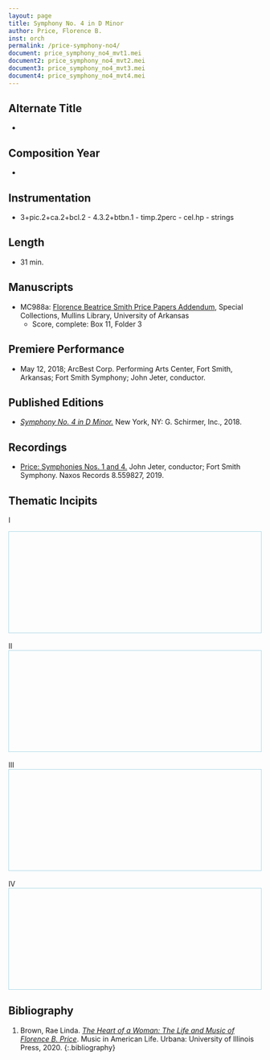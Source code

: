 ```yaml
---
layout: page
title: Symphony No. 4 in D Minor
author: Price, Florence B.
inst: orch
permalink: /price-symphony-no4/
document: price_symphony_no4_mvt1.mei
document2: price_symphony_no4_mvt2.mei
document3: price_symphony_no4_mvt3.mei
document4: price_symphony_no4_mvt4.mei
---
```


## Alternate Title
- 

## Composition Year
- 

## Instrumentation
- 3+pic.2+ca.2+bcl.2 - 4.3.2+btbn.1 - timp.2perc - cel.hp - strings

## Length
- 31 min.

## Manuscripts
- MC988a: <a href="https://uark.as.atlas-sys.com/repositories/2/resources/1522" target="_blank">Florence Beatrice Smith Price Papers Addendum</a>, Special Collections, Mullins Library, University of Arkansas
    * Score, complete: Box 11, Folder 3

## Premiere Performance
- May 12, 2018; ArcBest Corp. Performing Arts Center, Fort Smith, Arkansas; Fort Smith Symphony; John Jeter, conductor.

## Published Editions
- <a href="https://www.wisemusicclassical.com/work/59057/Symphony-No-4-in-D-minor/" target="_blank">*Symphony No. 4 in D Minor.*</a> New York, NY: G. Schirmer, Inc., 2018.

## Recordings
- <a href="https://www.naxos.com/CatalogueDetail/?id=8.559827" target="_blank">Price: Symphonies Nos. 1 and 4.</a> John Jeter, conductor; Fort Smith Symphony. Naxos Records 8.559827, 2019.

## Thematic Incipits
I
<div>
  <div id="incipit1" class="panel" style="border: 1px solid lightblue; min-height: 200px;"></div>
</div>

<script type="module">
  import 'https://www.verovio.org/javascript/app/verovio-app.js';

  const options = {
      defaultView: 'responsive', // default is 'responsive', alternative is 'document'
      defaultZoom: 3, // 0-7, default is 4
      enableResponsive: true, // default is true
      enableDocument: true, // default is true
  }

  // Create the app - here with an empty option object
  const app = new Verovio.App(document.getElementById("incipit1"), options);

  // Load a file (MEI or MusicXML)
  fetch("{{site.baseurl}}/assets/mei/{{page.document}}")
      .then(function(response) {
          return response.text();
      })
      .then(function(text) {
          app.loadData(text);
      });

</script>
<br>
II
<div>
  <div id="incipit2" class="panel" style="border: 1px solid lightblue; min-height: 200px;"></div>
</div>

<script type="module">
  import 'https://www.verovio.org/javascript/app/verovio-app.js';

  const options = {
      defaultView: 'responsive', // default is 'responsive', alternative is 'document'
      defaultZoom: 3, // 0-7, default is 4
      enableResponsive: true, // default is true
      enableDocument: true, // default is true
  }

  // Create the app - here with an empty option object
  const app = new Verovio.App(document.getElementById("incipit2"), options);

  // Load a file (MEI or MusicXML)
  fetch("{{site.baseurl}}/assets/mei/{{page.document2}}")
      .then(function(response) {
          return response.text();
      })
      .then(function(text) {
          app.loadData(text);
      });

</script>
<br>
III
<div>
  <div id="incipit3" class="panel" style="border: 1px solid lightblue; min-height: 200px;"></div>
</div>

<script type="module">
  import 'https://www.verovio.org/javascript/app/verovio-app.js';

  const options = {
      defaultView: 'responsive', // default is 'responsive', alternative is 'document'
      defaultZoom: 3, // 0-7, default is 4
      enableResponsive: true, // default is true
      enableDocument: true, // default is true
  }

  // Create the app - here with an empty option object
  const app = new Verovio.App(document.getElementById("incipit3"), options);

  // Load a file (MEI or MusicXML)
  fetch("{{site.baseurl}}/assets/mei/{{page.document3}}")
      .then(function(response) {
          return response.text();
      })
      .then(function(text) {
          app.loadData(text);
      });

</script>
<br>
IV
<div>
  <div id="incipit4" class="panel" style="border: 1px solid lightblue; min-height: 200px;"></div>
</div>

<script type="module">
  import 'https://www.verovio.org/javascript/app/verovio-app.js';

  const options = {
      defaultView: 'responsive', // default is 'responsive', alternative is 'document'
      defaultZoom: 3, // 0-7, default is 4
      enableResponsive: true, // default is true
      enableDocument: true, // default is true
  }

  // Create the app - here with an empty option object
  const app = new Verovio.App(document.getElementById("incipit4"), options);

  // Load a file (MEI or MusicXML)
  fetch("{{site.baseurl}}/assets/mei/{{page.document4}}")
      .then(function(response) {
          return response.text();
      })
      .then(function(text) {
          app.loadData(text);
      });

</script>

## Bibliography
1. Brown, Rae Linda. <a href="https://www.worldcat.org/title/1122800180" target="_blank">*The Heart of a Woman: The Life and Music of Florence B. Price*</a>. Music in American Life. Urbana: University of Illinois Press, 2020.
{:.bibliography}
